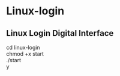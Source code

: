 # Linux-login
Linux Login Digital Interface
------------------------------
cd linux-login\
chmod +x start\
./start\
y
